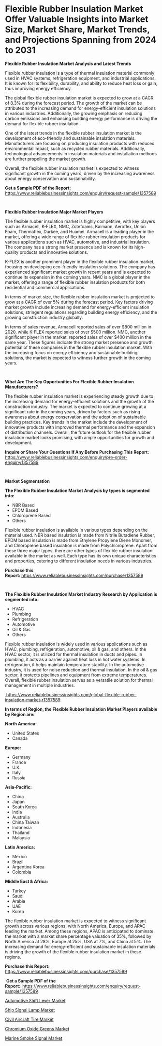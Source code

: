<p><h1>Flexible Rubber Insulation Market Offer Valuable Insights into Market Size, Market Share, Market Trends, and Projections Spanning from 2024 to 2031</h1></p><p><strong>Flexible Rubber Insulation Market Analysis and Latest Trends</strong></p>
<p><p>Flexible rubber insulation is a type of thermal insulation material commonly used in HVAC systems, refrigeration equipment, and industrial applications. It is known for its flexibility, durability, and ability to reduce heat loss or gain, thus improving energy efficiency.</p><p>The global flexible rubber insulation market is expected to grow at a CAGR of 8.3% during the forecast period. The growth of the market can be attributed to the increasing demand for energy-efficient insulation solutions in various industries. Additionally, the growing emphasis on reducing carbon emissions and enhancing building energy performance is driving the demand for flexible rubber insulation.</p><p>One of the latest trends in the flexible rubber insulation market is the development of eco-friendly and sustainable insulation materials. Manufacturers are focusing on producing insulation products with reduced environmental impact, such as recycled rubber materials. Additionally, technological advancements in insulation materials and installation methods are further propelling the market growth.</p><p>Overall, the flexible rubber insulation market is expected to witness significant growth in the coming years, driven by the increasing awareness about energy conservation and sustainability.</p></p>
<p><strong>Get a Sample PDF of the Report:&nbsp;</strong> <a href="https://www.reliablebusinessinsights.com/enquiry/request-sample/1357589">https://www.reliablebusinessinsights.com/enquiry/request-sample/1357589</a></p>
<p>&nbsp;</p>
<p><strong>Flexible Rubber Insulation Major Market Players</strong></p>
<p><p>The flexible rubber insulation market is highly competitive, with key players such as Armacell, K-FLEX, NMC, Zotefoams, Kaimann, Aeroflex, Union Foam, Thermaflex, Durkee, and Huamei. Armacell is a leading player in the market, offering a wide range of flexible rubber insulation products for various applications such as HVAC, automotive, and industrial insulation. The company has a strong market presence and is known for its high-quality products and innovative solutions.</p><p>K-FLEX is another prominent player in the flexible rubber insulation market, focusing on developing eco-friendly insulation solutions. The company has experienced significant market growth in recent years and is expected to continue its expansion in the coming years. NMC is a global player in the market, offering a range of flexible rubber insulation products for both residential and commercial applications.</p><p>In terms of market size, the flexible rubber insulation market is projected to grow at a CAGR of over 5% during the forecast period. Key factors driving market growth include increasing demand for energy-efficient insulation solutions, stringent regulations regarding building energy efficiency, and the growing construction industry globally.</p><p>In terms of sales revenue, Armacell reported sales of over $800 million in 2020, while K-FLEX reported sales of over $500 million. NMC, another significant player in the market, reported sales of over $400 million in the same year. These figures indicate the strong market presence and growth potential of these companies in the flexible rubber insulation market. With the increasing focus on energy efficiency and sustainable building solutions, the market is expected to witness further growth in the coming years.</p></p>
<p>&nbsp;</p>
<p><strong>What Are The Key Opportunities For Flexible Rubber Insulation Manufacturers?</strong></p>
<p><p>The flexible rubber insulation market is experiencing steady growth due to the increasing demand for energy-efficient solutions and the growth of the construction industry. The market is expected to continue growing at a significant rate in the coming years, driven by factors such as rising awareness about energy conservation and the adoption of sustainable building practices. Key trends in the market include the development of innovative products with improved thermal performance and the expansion of distribution channels. Overall, the future outlook for the flexible rubber insulation market looks promising, with ample opportunities for growth and development.</p></p>
<p><strong>Inquire or Share Your Questions If Any Before Purchasing This Report:</strong> <a href="https://www.reliablebusinessinsights.com/enquiry/pre-order-enquiry/1357589">https://www.reliablebusinessinsights.com/enquiry/pre-order-enquiry/1357589</a></p>
<p>&nbsp;</p>
<p><strong>Market Segmentation</strong></p>
<p><strong>The Flexible Rubber Insulation Market Analysis by types is segmented into:</strong></p>
<p><ul><li>NBR Based</li><li>EPDM Based</li><li>Chloroprene Based</li><li>Others</li></ul></p>
<p><p>Flexible rubber insulation is available in various types depending on the material used. NBR based insulation is made from Nitrile Butadiene Rubber, EPDM based insulation is made from Ethylene Propylene Diene Monomer, and Chloroprene based insulation is made from Polychloroprene. Apart from these three major types, there are other types of flexible rubber insulation available in the market as well. Each type has its own unique characteristics and properties, catering to different insulation needs in various industries.</p></p>
<p><strong>Purchase this Report:&nbsp;</strong><a href="https://www.reliablebusinessinsights.com/purchase/1357589">https://www.reliablebusinessinsights.com/purchase/1357589</a></p>
<p>&nbsp;</p>
<p><strong>The Flexible Rubber Insulation Market Industry Research by Application is segmented into:</strong></p>
<p><ul><li>HVAC</li><li>Plumbing</li><li>Refrigeration</li><li>Automotive</li><li>Oil & Gas</li><li>Others</li></ul></p>
<p><p>Flexible rubber insulation is widely used in various applications such as HVAC, plumbing, refrigeration, automotive, oil & gas, and others. In the HVAC sector, it is utilized for thermal insulation in ducts and pipes. In plumbing, it acts as a barrier against heat loss in hot water systems. In refrigeration, it helps maintain temperature stability. In the automotive industry, it is used for noise reduction and thermal insulation. In the oil & gas sector, it protects pipelines and equipment from extreme temperatures. Overall, flexible rubber insulation serves as a versatile solution for thermal management in multiple industries.</p></p>
<p><a href="https://www.reliablebusinessinsights.com/global-flexible-rubber-insulation-market-r1357589">&nbsp;https://www.reliablebusinessinsights.com/global-flexible-rubber-insulation-market-r1357589</a></p>
<p><strong>In terms of Region, the Flexible Rubber Insulation Market Players available by Region are:</strong></p>
<p>
    <p> <strong> North America: </strong>
        <ul>
            <li>United States</li>
            <li>Canada</li>
        </ul>
        </p> 
    <p> <strong> Europe: </strong>
        <ul>
            <li>Germany</li>
            <li>France</li>
            <li>U.K.</li>
            <li>Italy</li>
            <li>Russia</li>
        </ul>
        </p> 
    <p> <strong> Asia-Pacific: </strong>
        <ul>
            <li>China</li>
            <li>Japan</li>
            <li>South Korea</li>
            <li>India</li>
            <li>Australia</li>
            <li>China Taiwan</li>
            <li>Indonesia</li>
            <li>Thailand</li>
            <li>Malaysia</li>
        </ul>
        </p> 
    <p> <strong> Latin America: </strong>
        <ul>
            <li>Mexico</li>
            <li>Brazil</li>
            <li>Argentina Korea</li>
            <li>Colombia</li>
        </ul>
        </p> 
    <p> <strong> Middle East & Africa: </strong>
        <ul>
            <li>Turkey</li>
            <li>Saudi</li>
            <li>Arabia</li>
            <li>UAE</li>
            <li>Korea</li>
        </ul>
    </p>
    </p>
<p><p>The flexible rubber insulation market is expected to witness significant growth across various regions, with North America, Europe, and APAC leading the market. Among these regions, APAC is anticipated to dominate the market with a market share percentage valuation of 35%, followed by North America at 28%, Europe at 25%, USA at 7%, and China at 5%. The increasing demand for energy-efficient and sustainable insulation materials is driving the growth of the flexible rubber insulation market in these regions.</p></p>
<p><strong>Purchase this Report: </strong><a href="https://www.reliablebusinessinsights.com/purchase/1357589">https://www.reliablebusinessinsights.com/purchase/1357589</a></p>
<p>&nbsp;<strong>Get a Sample PDF of the Report:&nbsp;&nbsp;</strong><a href="https://www.reliablebusinessinsights.com/enquiry/request-sample/1357589">https://www.reliablebusinessinsights.com/enquiry/request-sample/1357589</a></p>
<p><strong></strong></p>
<p><p><a href="https://medium.com/@carol.alsopr44536/automotive-shift-lever-market-size-share-analysis-growth-trends-forecasts-2024-2031-aab466363939">Automotive Shift Lever Market</a></p><p><a href="https://github.com/faisalayoob601/Market-Research-Report-List-1/blob/main/ship-signal-lamp-market.md">Ship Signal Lamp Market</a></p><p><a href="https://medium.com/@ralphyoung1949/global-civil-aircraft-tire-market-share-and-growth-opportunities-and-market-size-growing-with-a-aea8146ccc1a">Civil Aircraft Tire Market</a></p><p><a href="https://www.linkedin.com/pulse/global-chromium-oxide-greens-market-share-growth-opportunities-sfxsf">Chromium Oxide Greens Market</a></p><p><a href="https://github.com/nafiafirdania/Market-Research-Report-List-1/blob/main/marine-smoke-signal-market.md">Marine Smoke Signal Market</a></p></p>